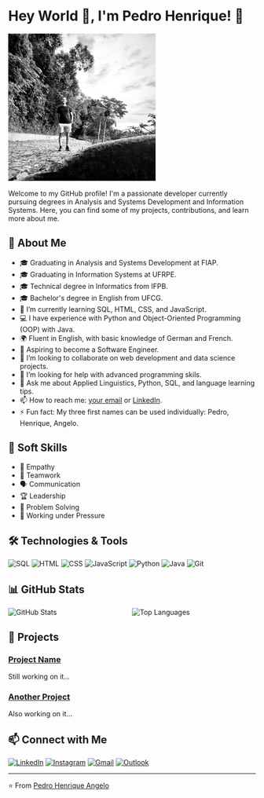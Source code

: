 # Hey World 🥰, I'm Pedro Henrique! 👋

<img src="https://github.com/PedroHenriqueBarros/PedroHenriqueBarros/blob/main/WhatsApp%20Image%202024-06-03%20at%2023.29.36.jpeg?raw=true" alt="Profile Banner" width="300"/>

Welcome to my GitHub profile! I'm a passionate developer currently pursuing degrees in Analysis and Systems Development and Information Systems. Here, you can find some of my projects, contributions, and learn more about me.

## 🚀 About Me

- 🎓 Graduating in Analysis and Systems Development at FIAP.
- 🎓 Graduating in Information Systems at UFRPE.
- 🎓 Technical degree in Informatics from IFPB.
- 🎓 Bachelor's degree in English from UFCG.
- 🌱 I’m currently learning SQL, HTML, CSS, and JavaScript.
- 💻 I have experience with Python and Object-Oriented Programming (OOP) with Java.
- 🌍 Fluent in English, with basic knowledge of German and French.
- 🎯 Aspiring to become a Software Engineer.
- 👯 I’m looking to collaborate on web development and data science projects.
- 🤔 I’m looking for help with advanced programming skils.
- 💬 Ask me about Applied Linguistics, Python, SQL, and language learning tips.
- 📫 How to reach me: [your email](mailto:pedro.henriques10@hotmail.com) or [LinkedIn](https://www.linkedin.com/in/pedro-henriques-barros-779617206/).
- ⚡ Fun fact: My three first names can be used individually: Pedro, Henrique, Angelo.

## 💼 Soft Skills

- 🤝 Empathy
- 🌟 Teamwork
- 🗣️ Communication
- 🏆 Leadership
- 🧩 Problem Solving
- 💪 Working under Pressure

## 🛠️ Technologies & Tools

![SQL](https://img.shields.io/badge/-SQL-4479A1?style=flat&logo=postgresql&logoColor=white)
![HTML](https://img.shields.io/badge/-HTML5-E34F26?style=flat&logo=html5&logoColor=white)
![CSS](https://img.shields.io/badge/-CSS3-1572B6?style=flat&logo=css3&logoColor=white)
![JavaScript](https://img.shields.io/badge/-JavaScript-F7DF1E?style=flat&logo=javascript&logoColor=black)
![Python](https://img.shields.io/badge/-Python-3776AB?style=flat&logo=python&logoColor=white)
![Java](https://img.shields.io/badge/-Java-007396?style=flat&logo=java&logoColor=white)
![Git](https://img.shields.io/badge/-Git-F05032?style=flat&logo=git&logoColor=white)

## 📊 GitHub Stats

<div style="display: flex; flex-direction: row;">
  <img src="https://github-readme-stats.vercel.app/api?username=PedroHenriqueBarros&show_icons=true&theme=radical" alt="GitHub Stats" style="width: 50%;"/>
  <img src="https://github-readme-stats.vercel.app/api/top-langs/?username=PedroHenriqueBarros&layout=compact&theme=radical" alt="Top Languages" style="width: 50%;"/>
</div>

<!-- ## 📝 Latest Blog Posts -->

<!-- BLOG-POST-LIST:START --
- [Title of Your Latest Post](url-to-your-latest-post)
- [Title of Another Post](url-to-another-post)
<!-- BLOG-POST-LIST:END -->

## 📂 Projects

### [Project Name](url-to-project-repo)
Still working on it...

### [Another Project](url-to-project-repo)
Also working on it...
## 📫 Connect with Me

[![LinkedIn](https://img.shields.io/badge/-LinkedIn-0077B5?style=flat&logo=LinkedIn&logoColor=white)](https://www.linkedin.com/in/pedro-henriques-barros-779617206/)
[![Instagram](https://img.shields.io/badge/-Instagram-E4405F?style=flat&logo=Instagram&logoColor=white)](https://www.instagram.com/pbarros.ti/)
[![Gmail](https://img.shields.io/badge/-Gmail-D14836?style=flat&logo=Gmail&logoColor=white)](mailto:pedro.barros@ufrpe.br)
[![Outlook](https://img.shields.io/badge/-Outlook-0078D4?style=flat&logo=Microsoft&logoColor=white)](mailto:pedro.henriques10@hotmail.com)

<!--[![Personal Website](https://img.shields.io/badge/-Website-000000?style=flat&logo=About.me&logoColor=white)](url-to-your-website) -->

---

⭐️ From [Pedro Henrique Angelo](https://github.com/PedroHenriqueBarros)
